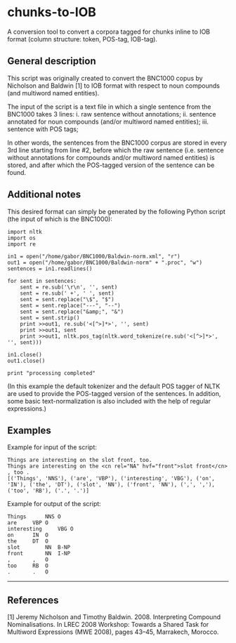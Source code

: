 # chunks-to-IOB
A conversion tool to convert a corpora tagged for chunks inline to IOB format (column structure: token, POS-tag, IOB-tag). 


General description
-------------------

This script was originally created to convert the BNC1000 copus by Nicholson and Baldwin [1] 
to IOB format with respect to noun compounds (and multiword named entities).

The input of the script is a text file in which a single sentence from the BNC1000 takes 3 lines:
	i.   raw sentence without annotations;
	ii.  sentence annotated for noun compounds (and/or multiword named entities);
	iii. sentence with POS tags;

In other words, the sentences from the BNC1000 corpus are stored in every 3rd line starting from line #2,
before which the raw sentence (i.e. sentence without annotations for compounds and/or multiword named 
entities) is stored, and after which the POS-tagged version of the sentence can be found.


Additional notes
----------------

This desired format  can simply be generated by the following Python script (the input of which is the BNC1000):

	import nltk
	import os
	import re

	in1 = open("/home/gabor/BNC1000/Baldwin-norm.xml", "r")
	out1 = open("/home/gabor/BNC1000/Baldwin-norm" + ".proc", "w")
	sentences = in1.readlines()
	
	for sent in sentences:
		sent = re.sub('\r\n', '', sent)
		sent = re.sub(' +', ' ', sent)
		sent = sent.replace("\$", "$")
		sent = sent.replace("---", "--")
		sent = sent.replace("&amp;", "&")
		sent = sent.strip()
		print >>out1, re.sub('<[^>]*>', '', sent)
		print >>out1, sent
		print >>out1, nltk.pos_tag(nltk.word_tokenize(re.sub('<[^>]*>', '', sent)))

	in1.close()
	out1.close()

	print "processing completed"


(In this example the default tokenizer and the default POS tagger of NLTK are used to provide the 
POS-tagged version of the sentences. In addition, some basic text-normalization is also included
with the help of regular expressions.)


Examples
--------

Example for input of the script:

	Things are interesting on the slot front, too.	
	Things are interesting on the <cn rel="NA" hvf="front">slot front</cn> , too .
	[('Things', 'NNS'), ('are', 'VBP'), ('interesting', 'VBG'), ('on', 'IN'), ('the', 'DT'), ('slot', 'NN'), ('front', 'NN'), (',', ','), ('too', 'RB'), ('.', '.')]			  			  


Example for output of the script:

	Things		NNS	O
	are		VBP	O
	interesting		VBG	O
	on		IN	O
	the		DT	O
	slot		NN	B-NP
	front		NN	I-NP
	,		,	O
	too		RB	O
	.		.	O

---------------------------------------------------------------------------------------------------------

References
----------

[1] Jeremy Nicholson and Timothy Baldwin. 2008. Interpreting Compound Nominalisations. In LREC 2008 
Workshop: Towards a Shared Task for Multiword Expressions (MWE 2008), pages 43–45, Marrakech, Morocco.
